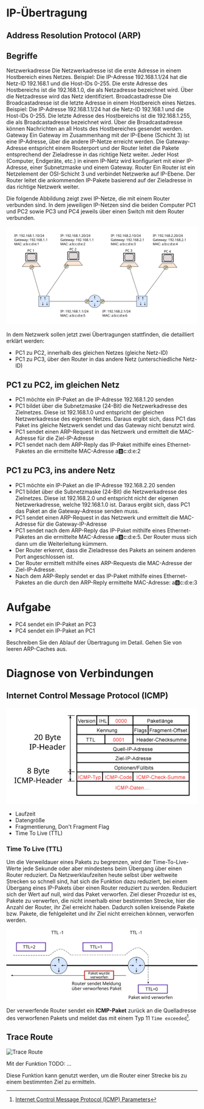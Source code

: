 <!--
author:   Günter Dannoritzer
email:    g.dannoritzer@wvs-ffm.de
version:  1.0.0
date:     19.03.2024
language: de
narrator: Deutsch Female

comment:  IP-Übertragung

icon:    https://github.com/dsp77/wvs-liascript/blob/main/wvs-logo.png
logo:     02_img/logo-ip-transmission.png

tags:     LiaScript, IP-Übertragung, Gateway, Router, ARP, Address_Resolution_Protocol

link:     https://cdn.jsdelivr.net/chartist.js/latest/chartist.min.css

script:   https://cdn.jsdelivr.net/chartist.js/latest/chartist.min.js

attribute: Lizenz: [CC BY-SA](https://creativecommons.org/licenses/by-sa/4.0/)
-->

# IP-Übertragung

## Address Resolution Protocol (ARP)



## Begriffe

Netzwerkadresse
    Die Netzwerkadresse ist die erste Adresse in einem Hostbereich eines Netzes. Beispiel: Die IP-Adresse 192.168.1.1/24 hat die Netz-ID 192.168.1 und die Host-IDs 0-255. Die erste Adresse des Hostbereichs ist die 192.168.1.0, die als Netzadresse bezeichnet wird. Über die Netzadresse wird das Netz identifiziert. 
Broadcastadresse
    Die Broadcastadresse ist die letzte Adresse in einem Hostbereich eines Netzes. Beispiel: Die IP-Adresse 192.168.1.1/24 hat die Netz-ID 192.168.1 und die Host-IDs 0-255. Die letzte Adresse des Hostbereichs ist die 192.168.1.255, die als Broadcastadresse bezeichnet wird. Über die Broadcastadresse können Nachrichten an all Hosts des Hostbereiches gesendet werden. 
Gateway
    Ein Gateway im Zusammenhang mit der IP-Ebene (Schicht 3) ist eine IP-Adresse, über die andere IP-Netze erreicht werden. Die Gateway-Adresse entspricht einem Routerport und der Router leitet die Pakete entsprechend der Zieladresse in das richtige Netz weiter. Jeder Host (Computer, Endgeräte, etc.) in einem IP-Netz wird konfiguriert mit einer IP-Adresse, einer Subnetzmaske und einem Gateway. 
Router
    Ein Router ist ein Netzelement der OSI-Schicht 3 und verbindet Netzwerke auf IP-Ebene. Der Router leitet die ankommenden IP-Pakete basierend auf der Zieladresse in das richtige Netzwerk weiter. 


Die folgende Abbildung zeigt zwei IP-Netze, die mit einem Router verbunden sind. In dem jeweiligen IP-Netzen sind die beiden Computer PC1 und PC2 sowie PC3 und PC4 jeweils über einen Switch mit dem Router verbunden.

![IP-Übertragung](02_img/lf03_ip-transmission.svg)

In dem Netzwerk sollen jetzt zwei Übertragungen stattfinden, die detailliert erklärt werden:

 * PC1 zu PC2, innerhalb des gleichen Netzes (gleiche Netz-ID)
 * PC1 zu PC3, über den Router in das andere Netz (unterschiedliche Netz-ID)

## PC1 zu PC2, im gleichen Netz

  * PC1 möchte ein IP-Paket an die IP-Adresse 192.168.1.20 senden
  * PC1 bildet über die Subnetzmaske (24-Bit) die Netzwerkadresse des Zielnetzes. Diese ist 192.168.1.0 und entspricht der gleichen Netzwerkadresse des eigenen Netzes. Daraus ergibt sich, dass PC1 das Paket ins gleiche Netzwerk sendet und das Gateway nicht benutzt wird.
  * PC1 sendet einen ARP-Request in das Netzwerk und ermittelt die MAC-Adresse für die Ziel-IP-Adresse
  * PC1 sendet nach dem ARP-Reply das IP-Paket mithilfe eines Ethernet-Paketes an die ermittelte MAC-Adresse a:b:c:d:e:2

## PC1 zu PC3, ins andere Netz

 * PC1 möchte ein IP-Paket an die IP-Adresse 192.168.2.20 senden
 * PC1 bildet über die Subnetzmaske (24-Bit) die Netzwerkadresse des Zielnetzes. Diese ist 192.168.2.0 und entspricht nicht der eigenen Netzwerkadresse, welche 192.168.1.0 ist. Daraus ergibt sich, dass PC1 das Paket an die Gateway-Adresse senden muss.
 * PC1 sendet einen ARP-Request in das Netzwerk und ermittelt die MAC-Adresse für die Gateway-IP-Adresse
 * PC1 sendet nach dem ARP-Reply das IP-Paket mithilfe eines Ethernet-Paketes an die ermittelte MAC-Adresse a:b:c:d:e:5. Der Router muss sich dann um die Weiterleitung kümmern.
 * Der Router erkennt, dass die Zieladresse des Pakets an seinem anderen Port angeschlossen ist.
 * Der Router ermittelt mithilfe eines ARP-Requests die MAC-Adresse der Ziel-IP-Adresse.
 * Nach dem ARP-Reply sendet er das IP-Paket mithilfe eines Ethernet-Paketes an die durch den ARP-Reply ermittelte MAC-Adresse: a:b:c:d:e:3

# Aufgabe

 * PC4 sendet ein IP-Paket an PC3
 * PC4 sendet ein IP-Paket an PC1

Beschreiben Sie den Ablauf der Übertragung im Detail. Gehen Sie von leeren ARP-Caches aus.

# Diagnose von Verbindungen

## Internet Control Message Protocol (ICMP)

![ICMP-Header](02_img/lf03_ipv4_icmp_header.svg)

 * Laufzeit
 * Datengröße
 * Fragmentierung, Don't Fragment Flag
 * Time To Live (TTL)

### Time To Live (TTL)

Um die Verweildauer eines Pakets zu begrenzen, wird der Time-To-Live-Werte jede Sekunde oder aber mindestens beim Übergang über einen Router reduziert. Da Netzwerklaufzeiten heute selbst über weltweite Strecken so schnell sind, hat sich die Funktion dazu reduziert, bei einem Übergang eines IP-Pakets über einen Router reduziert zu werden. Reduziert sich der Wert auf null, wird das Paket verworfen. Ziel dieser Prozedur ist es, Pakete zu verwerfen, die nicht innerhalb einer bestimmten Strecke, hier die Anzahl der Router, ihr Ziel erreicht haben. Dadurch sollen kreisende Pakete bzw. Pakete, die fehlgeleitet und ihr Ziel nicht erreichen können, verworfen werden.

![Mit TTL=0 wird das Paket verworfen](02_img/lf03_iptx_ttl.svg)

Der verwerfende Router sendet ein **ICMP-Paket** zurück an die Quelladresse des verworfenen Pakets und meldet das mit einem Typ 11 `Time exceeded`[^ICMP TYP11].

[^ICMP TYP11]: [Internet Control Message Protocol (ICMP) Parameters](https://www.iana.org/assignments/icmp-parameters/icmp-parameters.xhtml)

## Trace Route

![Trace Route](02_img/lf03_ipv4_traceroute.svg)

Mit der Funktion TODO: ...

Diese Funktion kann genutzt werden, um die Router einer Strecke bis zu einem bestimmten Ziel zu ermitteln.

